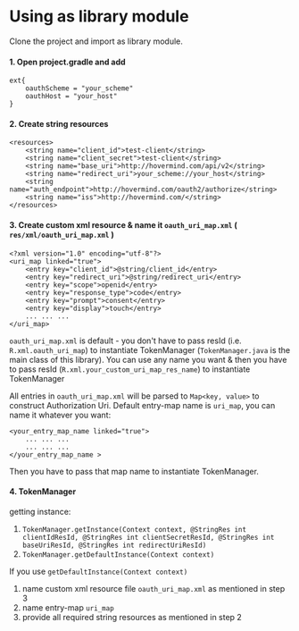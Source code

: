 
# Using as library module
Clone the project and import as library module.

#### 1. Open project.gradle and add
```
ext{
    oauthScheme = "your_scheme"
    oauthHost = "your_host"
}
```

#### 2. Create string resources
```
<resources>
    <string name="client_id">test-client</string>
    <string name="client_secret">test-client</string>
    <string name="base_uri">http://hovermind.com/api/v2</string>
    <string name="redirect_uri">your_scheme://your_host</string>
    <string name="auth_endpoint">http://hovermind.com/oauth2/authorize</string>
    <string name="iss">http://hovermind.com/</string>
</resources>
``` 

#### 3. Create custom xml resource & name it ```oauth_uri_map.xml``` ( ```res/xml/oauth_uri_map.xml``` )
```
<?xml version="1.0" encoding="utf-8"?>
<uri_map linked="true">
    <entry key="client_id">@string/client_id</entry>
    <entry key="redirect_uri">@string/redirect_uri</entry>
    <entry key="scope">openid</entry>
    <entry key="response_type">code</entry>
    <entry key="prompt">consent</entry>
    <entry key="display">touch</entry>
    ... ... ...
</uri_map>
```
```oauth_uri_map.xml``` is default - you don't have to pass resId (i.e. ```R.xml.oauth_uri_map```) to instantiate TokenManager (`TokenManager.java` is the main class of this library). You can use any name you want & then you have to pass resId (```R.xml.your_custom_uri_map_res_name```) to instantiate TokenManager

All entries in ```oauth_uri_map.xml``` will be parsed to ```Map<key, value>``` to construct Authorization Uri. Default entry-map name is ```uri_map```, you can name it whatever you want: 
```
<your_entry_map_name linked="true">
    ... ... ...
    ... ... ...
</your_entry_map_name >
```
Then you have to pass that map name to instantiate TokenManager.

#### 4. TokenManager
getting instance: 
1. ```TokenManager.getInstance(Context context, @StringRes int clientIdResId, @StringRes int clientSecretResId, @StringRes int baseUriResId, @StringRes int redirectUriResId)```
2. ```TokenManager.getDefaultInstance(Context context)```

If you use ```getDefaultInstance(Context context)```
1. name custom xml resource file ```oauth_uri_map.xml``` as mentioned in step 3
2. name entry-map ```uri_map```
3. provide all required string resources as mentioned in step 2








